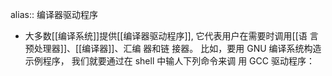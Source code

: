alias:: 编译器驱动程序

- 大多数[[编译系统]]提供[[编译器驱动程序]], 它代表用户在需要时调用[[语
  言预处理器]]、[[编译器]]、汇编 器和链 接器。
  比如，要用 GNU 编译系统构造示例程序，
  我们就要通过在 shell 中输人下列命令来调
  用 GCC 驱动程序：